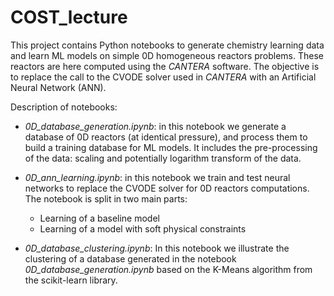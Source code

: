 # COST_lecture

This project contains Python notebooks to generate chemistry learning data and learn ML models on simple 0D homogeneous reactors problems. These reactors are here computed using the *CANTERA* software. The objective is to replace the call to the CVODE solver used in *CANTERA* with an Artificial Neural Network (ANN).

Description of notebooks:

+ *0D_database_generation.ipynb*: in this notebook we generate a database of 0D reactors (at identical pressure), and process them to build a training database for ML models. It includes the pre-processing of the data: scaling and potentially logarithm transform of the data.

+ *0D_ann_learning.ipynb*: in this notebook we train and test neural networks to replace the CVODE solver for 0D reactors computations. The notebook is split in two main parts:
    - Learning of a baseline model
    - Learning of a model with soft physical constraints

+ *0D_database_clustering.ipynb*: In this notebook we illustrate the clustering of a database generated in the notebook *0D_database_generation.ipynb* based on the K-Means algorithm from the scikit-learn library.